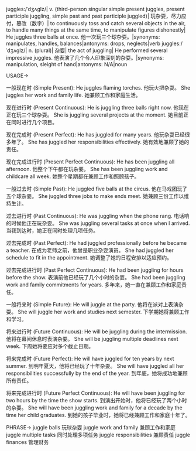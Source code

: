 juggles:/ˈdʒʌɡlz/| v. (third-person singular simple present juggles, present participle juggling, simple past and past participle juggled)| 玩杂耍，尽力应付，篡改（数字）| to continuously toss and catch several objects in the air, to handle many things at the same time, to manipulate figures dishonestly| He juggles three balls at once. 他一次玩三个球杂耍。|synonyms: manipulates, handles, balances|antonyms: drops, neglects|verb
juggles:/ˈdʒʌɡlz/| n. (plural)| 杂耍| the act of juggling| He performed several impressive juggles. 他表演了几个令人印象深刻的杂耍。|synonyms: manipulation, sleight of hand|antonyms: N/A|noun


USAGE->

一般现在时 (Simple Present):
He juggles flaming torches.  他玩火把杂耍。
She juggles her work and family life. 她兼顾工作和家庭生活。

现在进行时 (Present Continuous):
He is juggling three balls right now. 他现在正在玩三个球杂耍。
She is juggling several projects at the moment. 她目前正在同时进行几个项目。

现在完成时 (Present Perfect):
He has juggled for many years. 他玩杂耍已经很多年了。
She has juggled her responsibilities effectively. 她有效地兼顾了她的责任。

现在完成进行时 (Present Perfect Continuous):
He has been juggling all afternoon. 他整个下午都在玩杂耍。
She has been juggling work and childcare all week. 她整个星期都在兼顾工作和照顾孩子。

一般过去时 (Simple Past):
He juggled five balls at the circus. 他在马戏团玩了五个球杂耍。
She juggled three jobs to make ends meet. 她兼顾三份工作以维持生计。

过去进行时 (Past Continuous):
He was juggling when the phone rang.  电话响的时候他正在玩杂耍。
She was juggling several tasks at once when I arrived. 当我到达时，她正在同时处理几项任务。

过去完成时 (Past Perfect):
He had juggled professionally before he became a teacher. 在成为老师之前，他曾是职业杂耍演员。
She had juggled her schedule to fit in the appointment.  她调整了她的日程安排以适应预约。

过去完成进行时 (Past Perfect Continuous):
He had been juggling for hours before the show. 表演前他已经玩了几个小时的杂耍。
She had been juggling work and family commitments for years. 多年来，她一直在兼顾工作和家庭责任。

一般将来时 (Simple Future):
He will juggle at the party. 他将在派对上表演杂耍。
She will juggle her work and studies next semester. 下学期她将兼顾工作和学习。

将来进行时 (Future Continuous):
He will be juggling during the intermission. 他将在幕间休息时表演杂耍。
She will be juggling multiple deadlines next week. 下周她将要应对多个截止日期。

将来完成时 (Future Perfect):
He will have juggled for ten years by next summer. 到明年夏天，他将已经玩了十年杂耍。
She will have juggled all her responsibilities successfully by the end of the year. 到年底，她将成功地兼顾所有责任。

将来完成进行时 (Future Perfect Continuous):
He will have been juggling for two hours by the time the show starts.  到演出开始时，他将已经玩了两个小时的杂耍。
She will have been juggling work and family for a decade by the time her child graduates. 到她的孩子毕业时，她将已经兼顾工作和家庭十年了。


PHRASE->
juggle balls  玩球杂耍
juggle work and family  兼顾工作和家庭
juggle multiple tasks  同时处理多项任务
juggle responsibilities  兼顾责任
juggle finances  管理财务
